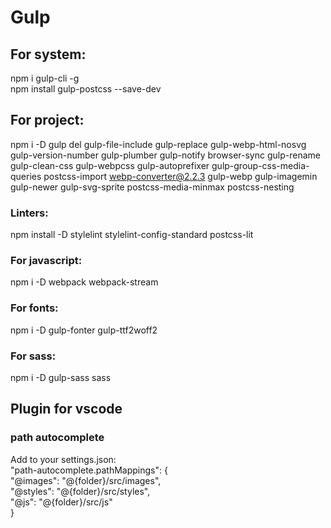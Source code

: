 # Gulp

## For system:

npm i gulp-cli -g\
npm install gulp-postcss --save-dev

## For project:

npm i -D gulp del gulp-file-include gulp-replace gulp-webp-html-nosvg gulp-version-number gulp-plumber gulp-notify browser-sync gulp-rename gulp-clean-css gulp-webpcss gulp-autoprefixer gulp-group-css-media-queries postcss-import webp-converter@2.2.3 gulp-webp gulp-imagemin gulp-newer gulp-svg-sprite postcss-media-minmax postcss-nesting

### Linters:

npm install -D stylelint stylelint-config-standard postcss-lit

### For javascript:

npm i -D webpack webpack-stream

### For fonts:

npm i -D gulp-fonter gulp-ttf2woff2

### For sass:

npm i -D gulp-sass sass

## Plugin for vscode

### path autocomplete

Add to your settings.json:\
"path-autocomplete.pathMappings": {\
"@images": "@{folder}/src/images",\
"@styles": "@{folder}/src/styles",\
"@js": "@{folder}/src/js"\
}
